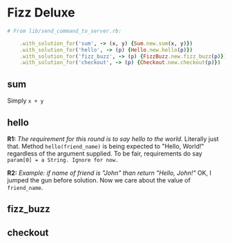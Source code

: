 # Fizz Deluxe

```ruby
# From lib/send_command_to_server.rb:

    .with_solution_for('sum', -> (x, y) {Sum.new.sum(x, y)})
    .with_solution_for('hello', -> (p) {Hello.new.hello(p)})
    .with_solution_for('fizz_buzz', -> (p) {FizzBuzz.new.fizz_buzz(p)})
    .with_solution_for('checkout', -> (p) {Checkout.new.checkout(p)})

```

## sum

Simply `x + y`

## hello

**R1:** *The requirement for this round is to say hello to the world.*
Literally just that. Method `hello(friend_name)` is being expected to "Hello, World!" regardless of the argument supplied. To be fair,  requirements do say `param[0] = a String. Ignore for now.`

**R2:** *Example: if name of friend is "John" than return "Hello, John!"*
OK, I jumped the gun before solution. Now we care about the value of `friend_name`.


## fizz_buzz
## checkout

